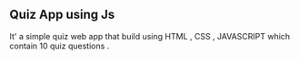## Quiz App using Js
It' a simple quiz web app that build using HTML , CSS , JAVASCRIPT which contain 10 quiz questions . 
